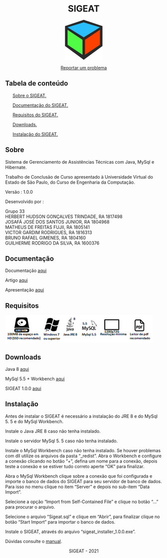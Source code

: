 <div align="center"><h1>SIGEAT</h1></div>

<p align="center">
  <img src="icon.png">
</p>

<p align="center"><a href="https://github.com/MrX456/tcc-sigeat/issues/new"> Reportar um problema </a></p>

<h2>Tabela de conteúdo</h2>
<ul>
  <p> <a href="https://github.com/MrX456/tcc-sigeat/blob/master/README.md#sobre">Sobre o SIGEAT.</a> </p>
  <p> <a href="https://github.com/MrX456/tcc-sigeat/blob/master/README.md#documentação">Documentação do SIGEAT.</a> </p>
  <p> <a href="https://github.com/MrX456/tcc-sigeat/blob/master/README.md#requisitos">Requisitos do SIGEAT.</a> </p>
  <p> <a href="https://github.com/MrX456/tcc-sigeat/blob/master/README.md#downloads">Downloads.</a> </p>
  <p> <a href="https://github.com/MrX456/tcc-sigeat/blob/master/README.md#instalação">Instalação do SIGEAT.</a> </p>
</ul>

<h2>Sobre</h2>

<p>Sistema de Gerenciamento de Assistências Técnicas com Java, MySql e Hibernate.</p>
<p>Trabalho de Conclusão de Curso apresentado à Universidade Virtual do Estado de São Paulo, do Curso de Engenharia da Computação.</p>
<p>Versão : 1.0.0</p>
<p>Desenvolvido por :</p>

Grupo 33<br>
HERBERT HUDSON GONÇALVES TRINDADE, RA 1817498<br>
JOSAFÁ JOSÉ DOS SANTOS JUNIOR, RA 1804968<br>
MATHEUS DE FREITAS FUJII, RA 1805141<br>
VICTOR GARDIM RODRIGUES, RA 1816313<br>
BRUNO RAFAEL GIMENES, RA 1804160<br>
GUILHERME RODRIGO DA SILVA, RA 1600376


<h2>Documentação</h2>

<p>Documentação <a href="https://github.com/MrX456/tcc-sigeat/tree/main/_Documenta%C3%A7%C3%A3o">aqui</a></p>
<p>Artigo <a href="https://github.com/MrX456/tcc-sigeat/tree/main/TCC-Eng.Computacao-Grupo33.v2.1.pdf">aqui</a></p>
<p>Apresentação <a href="https://youtu.be/aZtrYvxXYQg" target="_blank">aqui</a></p>

<h2>Requisitos</h2>
<img src="/_Documentação/requisitos_img.png">

<h2>Downloads</h2>
<p>Java 8 <a href="https://github.com/MrX456/tcc-sigeat/raw/main/_Deploy/java%208.rar">aqui</a></p>
<p>MySql 5.5 + Workbench <a href="https://github.com/MrX456/tcc-sigeat/raw/main/_Deploy/mysql%205.5%20%2B%20workbench.rar">aqui</a></p>
<p>SIGEAT 1.0.0 <a href="https://github.com/MrX456/tcc-sigeat/raw/main/_Deploy/sigeat_1.0.0.rar">aqui</a></p>

<h2>Instalação</h2>
<p>
 Antes de instalar o SIGEAT é necessário a instalação do JRE 8 e do MySql 5. 5 e do MySql Workbench.

 Instale o Java JRE 8 caso não tenha instalado.

 Instale o servidor MySql 5. 5 caso não tenha instalado.
 
 Instale o MySql Workbench caso não tenha instalado. Se houver problemas com dll utilize os arquivos da pasta “_redist”. Abra o Workbench e configure a conexão clicando no botão “+”, defina um nome para a conexão, depois teste a conexão e se estiver tudo correto aperte “OK” para finalizar.
  
 Abra o MySql Workbench clique sobre a conexão que foi configurada e importe o banco de dados do SIGEAT para seu servidor de banco de dados. Para isso no menu clique no item “Server” e depois no sub-item “Data Import”.
  
 Selecione a opção “Import from Self-Contained File” e clique no botão “...” para procurar o arquivo.

 Selecione o arquivo “Sigeat.sql” e clique em “Abrir”, para finalizar  clique no botão “Start Import” para importar o banco de dados.
  
 Instale o SIGEAT, através do arquivo “sigeat_installer_1.0.0.exe”.
  
  Dúvidas consulte o <a href="https://github.com/MrX456/tcc-sigeat/raw/main/_Manual/SIGEAT_manual_do_usuario.pdf">manual</a>.
  
</p>

<p align="center">SIGEAT - 2021</p>




